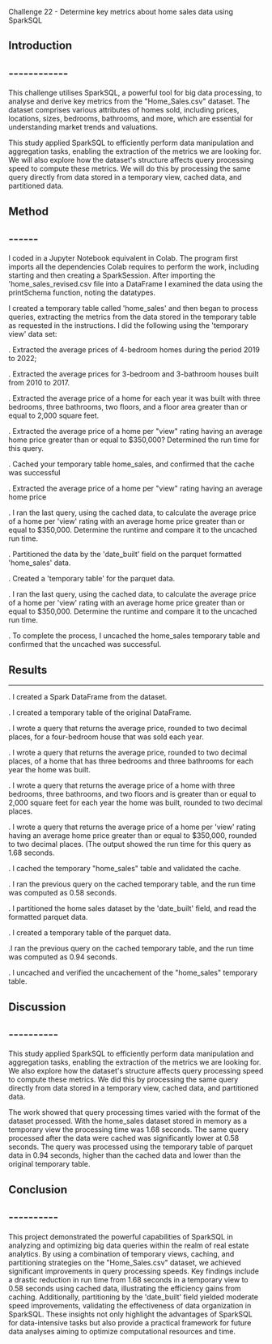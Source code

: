 Challenge 22 - Determine key metrics about home sales data using SparkSQL

## Introduction
## ------------

This challenge utilises SparkSQL, a powerful tool for big data processing, to analyse and derive key metrics from the "Home_Sales.csv" dataset. The dataset comprises various attributes of homes sold, including prices, locations, sizes, bedrooms, bathrooms, and more, which are essential for understanding market trends and valuations.

This study applied SparkSQL to efficiently perform data manipulation and aggregation tasks, enabling the extraction of the metrics we are looking for. We will also explore how the dataset's structure affects query processing speed to compute these metrics. We will do this by processing the same query directly from data stored in a temporary view, cached data, and partitioned data.

## Method

## ------

I coded in a Jupyter Notebook equivalent in Colab. The program first imports all the dependencies Colab requires to perform the work, including starting and then creating a SparkSession. After importing the 'home_sales_revised.csv file into a DataFrame I examined the data using the printSchema function, noting the datatypes.

I created a temporary table called 'home_sales' and then began to process queries, extracting the metrics from the data stored in the temporary table as requested in the instructions. I did the following using the 'temporary view' data set:

. Extracted the average prices of 4-bedroom homes during the period 2019 to 2022;

. Extracted the average prices for 3-bedroom and 3-bathroom houses built from  2010 to 2017. 

. Extracted the average price of a home for each year it was built with three bedrooms, three bathrooms, two floors, and a floor area greater than or equal to 2,000 square feet.

. Extracted the average price of a home per "view" rating having an average home price greater than or equal to $350,000? Determined the run time for this query.

. Cached your temporary table home_sales, and confirmed that the cache was successful

. Extracted the average price of a home per "view" rating having an average home price 

. I ran the last query, using the cached data, to calculate the average price of a home per  'view' rating with an average home price greater than or equal to $350,000. Determine the runtime and compare it to the uncached run time.
 
. Partitioned the data by the 'date_built' field on the parquet formatted 'home_sales' data.

. Created a 'temporary table' for the parquet data.

. I ran the last query, using the cached data, to calculate the average price of a home per  'view' rating with an average home price greater than or equal to $350,000. Determine the runtime and compare it to the uncached run time.

. To complete the process, I uncached the home_sales temporary table and confirmed that the uncached was successful.

## Results
   -------

. I created a Spark DataFrame from the dataset.

. I created a temporary table of the original DataFrame.


. I wrote a query that returns the average price, rounded to two decimal places, for a four-bedroom house that was sold each year.

. I wrote a query that returns the average price, rounded to two decimal places, of a home that has three bedrooms and three bathrooms for each year the home was built.


. I wrote a query that returns the average price of a home with three bedrooms, three bathrooms, and two floors and is greater than or equal to 2,000 square feet for each year the home was built, rounded to two decimal places.

. I wrote a query that returns the average price of a home per 'view' rating having an average home price greater than or equal to $350,000, rounded to two decimal places. (The output showed the run time for this query as 1.68 seconds.

. I cached the temporary "home_sales" table and validated the cache.

. I ran the previous query on the cached temporary table, and the run time was computed as 0.58 seconds.


. I partitioned the home sales dataset by the 'date_built' field, and read the formatted parquet data.


. I created a temporary table of the parquet data.

.I ran the previous query on the cached temporary table, and the run time was computed as 0.94 seconds.


. I uncached and verified the uncachement of the "home_sales" temporary table.

## Discussion

## ----------

This study applied SparkSQL to efficiently perform data manipulation and aggregation tasks, enabling the extraction of the metrics we are looking for. We also explore how the dataset's structure affects query processing speed to compute these metrics. We did this by processing the same query directly from data stored in a temporary view, cached data, and partitioned data.

The work showed that query processing times varied with the format of the dataset processed. With the home_sales dataset stored in memory as a temporary view the processing time was 1.68 seconds. The same query processed after the data were cached was significantly lower at 0.58 seconds. The query was processed using the temporary table of parquet data in 0.94 seconds, higher than the cached data and lower than the original temporary table.
 

## Conclusion
## ----------

This project demonstrated the powerful capabilities of SparkSQL in analyzing and optimizing big data queries within the realm of real estate analytics. By using a combination of temporary views, caching, and partitioning strategies on the "Home_Sales.csv" dataset, we achieved significant improvements in query processing speeds. Key findings include a drastic reduction in run time from 1.68 seconds in a temporary view to 0.58 seconds using cached data, illustrating the efficiency gains from caching. Additionally, partitioning by the 'date_built' field yielded moderate speed improvements, validating the effectiveness of data organization in SparkSQL. These insights not only highlight the advantages of SparkSQL for data-intensive tasks but also provide a practical framework for future data analyses aiming to optimize computational resources and time.
